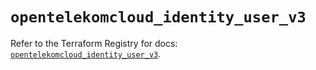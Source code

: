 # `opentelekomcloud_identity_user_v3`

Refer to the Terraform Registry for docs: [`opentelekomcloud_identity_user_v3`](https://registry.terraform.io/providers/opentelekomcloud/opentelekomcloud/1.36.16/docs/resources/identity_user_v3).
